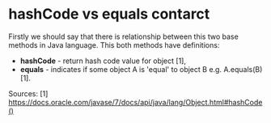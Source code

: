 # hashCode vs equals contarct

Firstly we should say that there is relationship between this two base methods in Java language. This both methods have definitions:
 - **hashCode** - return hash code value for object [1],
 - **equals** - indicates if some object A is 'equal' to object B e.g. A.equals(B) [1].
 
 
 
 Sources: 
 [1] https://docs.oracle.com/javase/7/docs/api/java/lang/Object.html#hashCode()
